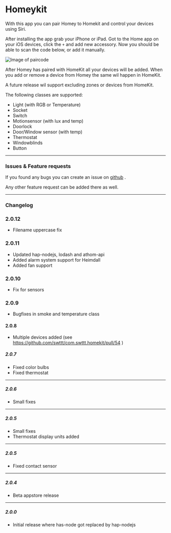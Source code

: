 # Homeykit

With this app you can pair Homey to Homekit and control your devices using Siri.

After installing the app grab your iPhone or iPad.
Got to the Home app on your iOS devices, click the `+` and add new accessory.
Now you should be able to scan the code below, or add it manually.

![Image of paircode](https://github.com/swttt/com.swttt.homekit/raw/master/code.png)

After Homey has paired with HomeKit all your devices will be added. When you add or remove a device from Homey the same wil happen in HomeKit.

A future release wil support excluding zones or devices from HomeKit.

The following classes are supported:
- Light (with RGB or Temperature)
- Socket
- Switch
- Motionsensor (with lux and temp)
- Doorlock
- Door/Window sensor (with temp)
- Thermostat
- Windowblinds
- Button

---

### Issues & Feature requests

If you found any bugs you can create an issue on [github](https://github.com/swttt/com.swttt.homekit) .

Any other feature request can be added there as well.

---

### Changelog

### 2.0.12
- Filename uppercase fix


### 2.0.11
- Updated hap-nodejs, lodash and athom-api
- Added alarm system support for Heimdall
- Added fan support

### 2.0.10
- Fix for sensors

### 2.0.9
- Bugfixes in smoke and temperature class

#### 2.0.8
- Multiple devices added (see https://github.com/swttt/com.swttt.homekit/pull/54 )

##### 2.0.7
- Fixed color bulbs
- Fixed thermostat

---

##### 2.0.6
- Small fixes

---

##### 2.0.5
- Small fixes
- Thermostat display units added

---

##### 2.0.5
- Fixed contact sensor

---

##### 2.0.4
- Beta appstore release

---

##### 2.0.0
- Initial release where has-node got replaced by hap-nodejs

